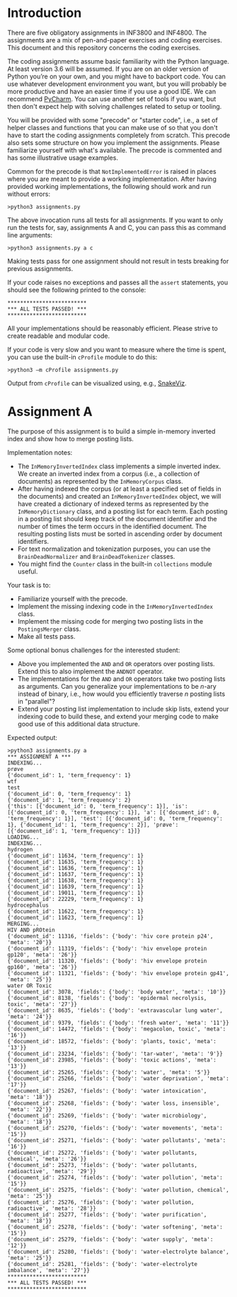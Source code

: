 # Introduction

There are five obligatory assignments in INF3800 and INF4800. The assignments are a mix of pen-and-paper exercises and coding exercises. This document and this repository concerns the coding exercises.

The coding assignments assume basic familiarity with the Python language. At least version 3.6 will be assumed. If you are on an older version of Python you’re on your own, and you might have to backport code. You can use whatever development environment you want, but you will probably be more productive and have an easier time if you use a good IDE. We can recommend [PyCharm](https://www.jetbrains.com/pycharm/). You can use another set of tools if you want, but then don't expect help with solving challenges related to setup or tooling.

You will be provided with some "precode" or "starter code", i.e., a set of helper classes and functions that you can make use of so that you don't have to start the coding assignments completely from scratch. This precode also sets some structure on how you implement the assignments. Please familiarize yourself with what's available. The precode is commented and has some illustrative usage examples.

Common for the precode is that `NotImplementedError` is raised in places where you are meant to provide a working implementation. After having provided working implementations, the following should work and run without errors:

    >python3 assignments.py

The above invocation runs all tests for all assignments. If you want to only run the tests for, say, assignments A and C, you can pass this as command line arguments:

    >python3 assignments.py a c

Making tests pass for one assignment should not result in tests breaking for previous assignments.

If your code raises no exceptions and passes all the `assert` statements, you should see the following printed to the console:

    *************************
    *** ALL TESTS PASSED! ***
    *************************

All your implementations should be reasonably efficient. Please strive to create readable and modular code.

If your code is very slow and you want to measure where the time is spent, you can use the built-in `cProfile` module to do this:

    >python3 –m cProfile assignments.py

Output from `cProfile` can be visualized using, e.g., [SnakeViz](https://jiffyclub.github.io/snakeviz/).

# Assignment A

The purpose of this assignment is to build a simple in-memory inverted index and show how to merge posting lists.

Implementation notes:

* The `InMemoryInvertedIndex` class implements a simple inverted index. We create an inverted index from a corpus (i.e., a collection of documents) as represented by the `InMemoryCorpus` class.
* After having indexed the corpus (or at least a specified set of fields in the documents) and created an `InMemoryInvertedIndex` object, we will have created a dictionary of indexed terms as represented by the `InMemoryDictionary` class, and a posting list for each term. Each posting in a posting list should keep track of the document identifier and the number of times the term occurs in the identified document. The resulting posting lists must be sorted in ascending order by document identifiers.
* For text normalization and tokenization purposes, you can use the `BrainDeadNormalizer` and `BrainDeadTokenizer` classes.
* You might find the `Counter` class in the built-in `collections` module useful.

Your task is to:

* Familiarize yourself with the precode.
* Implement the missing indexing code in the `InMemoryInvertedIndex` class.
* Implement the missing code for merging two posting lists in the `PostingsMerger` class.
* Make all tests pass.

Some optional bonus challenges for the interested student:

* Above you implemented the `AND` and `OR` operators over posting lists. Extend this to also implement the `ANDNOT` operator.
* The implementations for the `AND` and `OR` operators take two posting lists as arguments. Can you generalize your implementations to be _n_-ary instead of binary, i.e., how would you efficiently traverse _n_ posting lists in "parallel"?
* Extend your posting list implementation to include skip lists, extend your indexing code to build these, and extend your merging code to make good use of this additional data structure.

Expected output:

```
>python3 assignments.py a
*** ASSIGNMENT A ***
INDEXING...
prøve
{'document_id': 1, 'term_frequency': 1}
wtf
test
{'document_id': 0, 'term_frequency': 1}
{'document_id': 1, 'term_frequency': 2}
{'this': [{'document_id': 0, 'term_frequency': 1}], 'is': [{'document_id': 0, 'term_frequency': 1}], 'a': [{'document_id': 0, 'term_frequency': 1}], 'test': [{'document_id': 0, 'term_frequency': 1}, {'document_id': 1, 'term_frequency': 2}], 'prøve': [{'document_id': 1, 'term_frequency': 1}]}
LOADING...
INDEXING...
hydrogen
{'document_id': 11634, 'term_frequency': 1}
{'document_id': 11635, 'term_frequency': 1}
{'document_id': 11636, 'term_frequency': 1}
{'document_id': 11637, 'term_frequency': 1}
{'document_id': 11638, 'term_frequency': 1}
{'document_id': 11639, 'term_frequency': 1}
{'document_id': 19011, 'term_frequency': 1}
{'document_id': 22229, 'term_frequency': 1}
hydrocephalus
{'document_id': 11622, 'term_frequency': 1}
{'document_id': 11623, 'term_frequency': 1}
MERGING...
HIV AND pROtein
{'document_id': 11316, 'fields': {'body': 'hiv core protein p24', 'meta': '20'}}
{'document_id': 11319, 'fields': {'body': 'hiv envelope protein gp120', 'meta': '26'}}
{'document_id': 11320, 'fields': {'body': 'hiv envelope protein gp160', 'meta': '26'}}
{'document_id': 11321, 'fields': {'body': 'hiv envelope protein gp41', 'meta': '25'}}
water OR Toxic
{'document_id': 3078, 'fields': {'body': 'body water', 'meta': '10'}}
{'document_id': 8138, 'fields': {'body': 'epidermal necrolysis, toxic', 'meta': '27'}}
{'document_id': 8635, 'fields': {'body': 'extravascular lung water', 'meta': '24'}}
{'document_id': 9379, 'fields': {'body': 'fresh water', 'meta': '11'}}
{'document_id': 14472, 'fields': {'body': 'megacolon, toxic', 'meta': '16'}}
{'document_id': 18572, 'fields': {'body': 'plants, toxic', 'meta': '13'}}
{'document_id': 23234, 'fields': {'body': 'tar-water', 'meta': '9'}}
{'document_id': 23985, 'fields': {'body': 'toxic actions', 'meta': '13'}}
{'document_id': 25265, 'fields': {'body': 'water', 'meta': '5'}}
{'document_id': 25266, 'fields': {'body': 'water deprivation', 'meta': '17'}}
{'document_id': 25267, 'fields': {'body': 'water intoxication', 'meta': '18'}}
{'document_id': 25268, 'fields': {'body': 'water loss, insensible', 'meta': '22'}}
{'document_id': 25269, 'fields': {'body': 'water microbiology', 'meta': '18'}}
{'document_id': 25270, 'fields': {'body': 'water movements', 'meta': '15'}}
{'document_id': 25271, 'fields': {'body': 'water pollutants', 'meta': '16'}}
{'document_id': 25272, 'fields': {'body': 'water pollutants, chemical', 'meta': '26'}}
{'document_id': 25273, 'fields': {'body': 'water pollutants, radioactive', 'meta': '29'}}
{'document_id': 25274, 'fields': {'body': 'water pollution', 'meta': '15'}}
{'document_id': 25275, 'fields': {'body': 'water pollution, chemical', 'meta': '25'}}
{'document_id': 25276, 'fields': {'body': 'water pollution, radioactive', 'meta': '28'}}
{'document_id': 25277, 'fields': {'body': 'water purification', 'meta': '18'}}
{'document_id': 25278, 'fields': {'body': 'water softening', 'meta': '15'}}
{'document_id': 25279, 'fields': {'body': 'water supply', 'meta': '12'}}
{'document_id': 25280, 'fields': {'body': 'water-electrolyte balance', 'meta': '25'}}
{'document_id': 25281, 'fields': {'body': 'water-electrolyte imbalance', 'meta': '27'}}
*************************
*** ALL TESTS PASSED! ***
*************************
```

